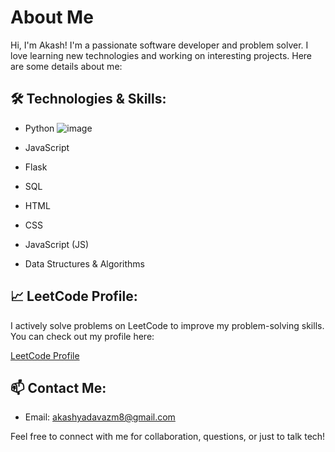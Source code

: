 # About Me

Hi, I'm Akash! I'm a passionate software developer and problem solver. I love learning new technologies and working on interesting projects. Here are some details about me:

## 🛠 Technologies & Skills:
- Python ![image](https://github.com/user-attachments/assets/eb1cfbb7-1e55-4b07-b15f-3745d4d8d078)

- JavaScript 
- Flask 
- SQL 
- HTML 
- CSS 
- JavaScript (JS) 
- Data Structures & Algorithms 

## 📈 LeetCode Profile:
I actively solve problems on LeetCode to improve my problem-solving skills. You can check out my profile here:

[LeetCode Profile](https://leetcode.com/u/AkAsH_Ydv/)

## 📫 Contact Me:
- Email: akashyadavazm8@gmail.com

Feel free to connect with me for collaboration, questions, or just to talk tech!
